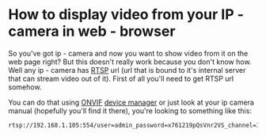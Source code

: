 # How to display video from your IP - camera in web - browser

So you've got ip - camera and now you want to show video from it on the web page right? But this doesn't really work because you don't know how.
Well any ip - camera has [RTSP](https://en.wikipedia.org/wiki/Real_Time_Streaming_Protocol) url (url that is bound to it's internal server that can stream video out of it). First of all you'll need to get
RTSP url somehow.

You can do that using [ONVIF](https://en.wikipedia.org/wiki/ONVIF) [device manager](https://learncctv.com/onvif-device-manager/) or just look at your ip camera manual (hopefully you'll find it there),
you're looking to something like this:

```
rtsp://192.168.1.105:554/user=admin_password=x761219pQsVnr2VS_channel=1_stream=0.sdp
```


